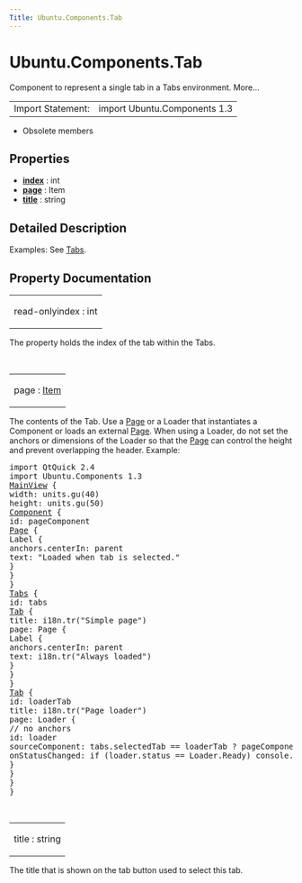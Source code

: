 ```yaml
---
Title: Ubuntu.Components.Tab
---
```


# Ubuntu.Components.Tab

<span class="subtitle"></span>
<!-- $$$Tab-brief -->
<p>Component to represent a single tab in a Tabs environment. More...</p>
<!-- @@@Tab -->
<table class="alignedsummary">
<tr><td class="memItemLeft rightAlign topAlign"> Import Statement:</td><td class="memItemRight bottomAlign"> import Ubuntu.Components 1.3</td></tr></table><ul>
<li>Obsolete members</li>
</ul>
<h2 id="properties">Properties</h2>
<ul>
<li class="fn"><b><b><a href="..//Ubuntu.Components.Tab.md#index-prop">index</a></b></b> : int</li>
<li class="fn"><b><b><a href="..//Ubuntu.Components.Tab.md#page-prop">page</a></b></b> : Item</li>
<li class="fn"><b><b><a href="..//Ubuntu.Components.Tab.md#title-prop">title</a></b></b> : string</li>
</ul>
<!-- $$$Tab-description -->
<h2 id="details">Detailed Description</h2>
</p>
<p>Examples: See <a href="..//Ubuntu.Components.Tabs.md">Tabs</a>.</p>
<!-- @@@Tab -->
<h2>Property Documentation</h2>
<!-- $$$index -->
<table class="qmlname"><tr valign="top" id="index-prop"><td class="tblQmlPropNode"><p><span class="qmlreadonly">read-only</span><span class="name">index</span> : <span class="type">int</span></p></td></tr></table><p>The property holds the index of the tab within the Tabs.</p>
<!-- @@@index -->
<br/>
<!-- $$$page -->
<table class="qmlname"><tr valign="top" id="page-prop"><td class="tblQmlPropNode"><p><span class="name">page</span> : <span class="type"><a href="../sdk-14.10/QtQuick.Item.md">Item</a></span></p></td></tr></table><p>The contents of the Tab. Use a <a href="..//Ubuntu.Components.Page.md">Page</a> or a Loader that instantiates a Component or loads an external <a href="..//Ubuntu.Components.Page.md">Page</a>. When using a Loader, do not set the anchors or dimensions of the Loader so that the <a href="..//Ubuntu.Components.Page.md">Page</a> can control the height and prevent overlapping the header. Example:</p>
<pre class="qml">import QtQuick 2.4
import Ubuntu.Components 1.3
<span class="type"><a href="..//Ubuntu.Components.MainView.md">MainView</a></span> {
<span class="name">width</span>: <span class="name">units</span>.<span class="name">gu</span>(<span class="number">40</span>)
<span class="name">height</span>: <span class="name">units</span>.<span class="name">gu</span>(<span class="number">50</span>)
<span class="type"><a href="../sdk-14.10/QtQml.Component.md">Component</a></span> {
<span class="name">id</span>: <span class="name">pageComponent</span>
<span class="type"><a href="..//Ubuntu.Components.Page.md">Page</a></span> {
<span class="type">Label</span> {
<span class="name">anchors</span>.centerIn: <span class="name">parent</span>
<span class="name">text</span>: <span class="string">&quot;Loaded when tab is selected.&quot;</span>
}
}
}
<span class="type"><a href="..//Ubuntu.Components.Tabs.md">Tabs</a></span> {
<span class="name">id</span>: <span class="name">tabs</span>
<span class="type"><a href="..//Ubuntu.Components.Tab.md">Tab</a></span> {
<span class="name">title</span>: <span class="name">i18n</span>.<span class="name">tr</span>(<span class="string">&quot;Simple page&quot;</span>)
<span class="name">page</span>: <span class="name">Page</span> {
<span class="type">Label</span> {
<span class="name">anchors</span>.centerIn: <span class="name">parent</span>
<span class="name">text</span>: <span class="name">i18n</span>.<span class="name">tr</span>(<span class="string">&quot;Always loaded&quot;</span>)
}
}
}
<span class="type"><a href="..//Ubuntu.Components.Tab.md">Tab</a></span> {
<span class="name">id</span>: <span class="name">loaderTab</span>
<span class="name">title</span>: <span class="name">i18n</span>.<span class="name">tr</span>(<span class="string">&quot;Page loader&quot;</span>)
<span class="name">page</span>: <span class="name">Loader</span> {
<span class="comment">// no anchors</span>
<span class="name">id</span>: <span class="name">loader</span>
<span class="name">sourceComponent</span>: <span class="name">tabs</span>.<span class="name">selectedTab</span> <span class="operator">==</span> <span class="name">loaderTab</span> ? <span class="name">pageComponent</span> : <span class="number">null</span>
<span class="name">onStatusChanged</span>: <span class="keyword">if</span> (<span class="name">loader</span>.<span class="name">status</span> <span class="operator">==</span> <span class="name">Loader</span>.<span class="name">Ready</span>) <span class="name">console</span>.<span class="name">log</span>(<span class="string">'Loaded'</span>)
}
}
}
}</pre>
<!-- @@@page -->
<br/>
<!-- $$$title -->
<table class="qmlname"><tr valign="top" id="title-prop"><td class="tblQmlPropNode"><p><span class="name">title</span> : <span class="type">string</span></p></td></tr></table><p>The title that is shown on the tab button used to select this tab.</p>
<!-- @@@title -->
<br/>
